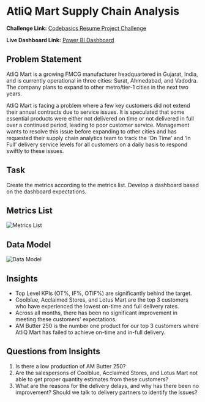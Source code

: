# AtliQ Mart Supply Chain Analysis

**Challenge Link:** [Codebasics Resume Project Challenge](https://codebasics.io/challenge/codebasics-resume-project-challenge/5)

**Live Dashboard Link:** [Power BI Dashboard](https://app.powerbi.com/view?r=eyJrIjoiYTZmNWU1ZDUtNWNkOS00OTdiLWFhMTItNjY5ZmMyZTdmZThhIiwidCI6ImM2ZTU0OWIzLTVmNDUtNDAzMi1hYWU5LWQ0MjQ0ZGM1YjJjNCJ9)

## Problem Statement

AtliQ Mart is a growing FMCG manufacturer headquartered in Gujarat, India, and is currently operational in three cities: Surat, Ahmedabad, and Vadodra. The company plans to expand to other metro/tier-1 cities in the next two years.

AtliQ Mart is facing a problem where a few key customers did not extend their annual contracts due to service issues. It is speculated that some essential products were either not delivered on time or not delivered in full over a continued period, leading to poor customer service. Management wants to resolve this issue before expanding to other cities and has requested their supply chain analytics team to track the ‘On Time’ and ‘In Full’ delivery service levels for all customers on a daily basis to respond swiftly to these issues.

## Task

Create the metrics according to the metrics list. Develop a dashboard based on the dashboard expectations.

## Metrics List

![Metrics List](https://github.com/yashasbharadwaj1/supply-chain-analysis/assets/71028991/dad9dd73-2f74-4f21-8dbc-b5e73a145351)

## Data Model

![Data Model](https://github.com/yashasbharadwaj1/supply-chain-analysis/assets/71028991/58ed1e3e-f5e0-4eab-8626-90c6e6ad4ba4)

## Insights

- Top Level KPIs (OT%, IF%, OTIF%) are significantly behind the target.
- Coolblue, Acclaimed Stores, and Lotus Mart are the top 3 customers who have experienced the lowest on-time and full delivery rates.
- Across all months, there has been no significant improvement in meeting these customers' expectations.
- AM Butter 250 is the number one product for our top 3 customers where AtliQ Mart has failed to achieve on-time and in-full delivery.

## Questions from Insights

1. Is there a low production of AM Butter 250?
2. Are the salespersons of Coolblue, Acclaimed Stores, and Lotus Mart not able to get proper quantity estimates from these customers?
3. What are the reasons for the delivery delays, and why has there been no improvement? Should we talk to delivery partners to identify the issues?

